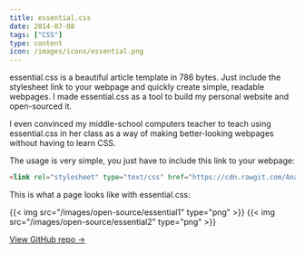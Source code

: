 ```yaml
---
title: essential.css
date: 2014-07-08
tags: ["CSS"]
type: content
icon: /images/icons/essential.png
---
```


essential.css is a beautiful article template in 786 bytes. Just include the stylesheet link to your webpage and quickly create simple, readable webpages. I made essential.css as a tool to build my personal website and open-sourced it.

<!--more-->

I even convinced my middle-school computers teacher to teach using essential.css in her class as a way of making better-looking webpages without having to learn CSS.

The usage is very simple, you just have to include this link to your webpage:

```html
<link rel="stylesheet" type="text/css" href="https://cdn.rawgit.com/AnandChowdhary/essential.css/master/essential.css">
```

This is what a page looks like with essential.css:

<div class="two-images">
	{{< img src="/images/open-source/essential1" type="png" >}}
	{{< img src="/images/open-source/essential2" type="png" >}}
</div>

[View GitHub repo &rarr;](https://github.com/AnandChowdhary/essential.css)